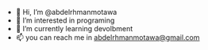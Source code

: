 - 👋 Hi, I’m @abdelrhmanmotawa
- 👀 I’m interested in programing
- 🌱 I’m currently learning devolbment
- 📫 you can reach me in abdelrhmanmotawa@gmail.com

<!---
abdelrhmanmotawa/abdelrhmanmotawa is a ✨ special ✨ repository because its `README.md` (this file) appears on your GitHub profile.
You can click the Preview link to take a look at your changes.
--->
